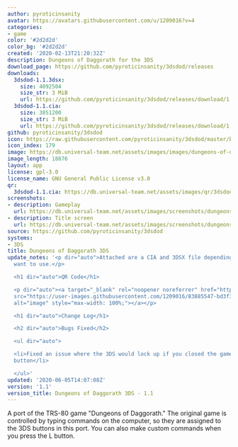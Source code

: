 ```yaml
---
author: pyroticinsanity
avatar: https://avatars.githubusercontent.com/u/1209016?v=4
categories:
- game
color: '#2d2d2d'
color_bg: '#2d2d2d'
created: '2020-02-13T21:20:32Z'
description: Dungeons of Daggorath for the 3DS
download_page: https://github.com/pyroticinsanity/3dsdod/releases
downloads:
  3dsdod-1.1.3dsx:
    size: 4092504
    size_str: 3 MiB
    url: https://github.com/pyroticinsanity/3dsdod/releases/download/1.1/3dsdod-1.1.3dsx
  3dsdod-1.1.cia:
    size: 3851200
    size_str: 3 MiB
    url: https://github.com/pyroticinsanity/3dsdod/releases/download/1.1/3dsdod-1.1.cia
github: pyroticinsanity/3dsdod
icon: https://raw.githubusercontent.com/pyroticinsanity/3dsdod/master/banner/3dsdod-icon.png
icon_index: 179
image: https://db.universal-team.net/assets/images/images/dungeons-of-daggorath-3ds.png
image_length: 18876
layout: app
license: gpl-3.0
license_name: GNU General Public License v3.0
qr:
  3dsdod-1.1.cia: https://db.universal-team.net/assets/images/qr/3dsdod-1-1-cia.png
screenshots:
- description: Gameplay
  url: https://db.universal-team.net/assets/images/screenshots/dungeons-of-daggorath-3ds/gameplay.png
- description: Title screen
  url: https://db.universal-team.net/assets/images/screenshots/dungeons-of-daggorath-3ds/title-screen.png
source: https://github.com/pyroticinsanity/3dsdod
systems:
- 3DS
title: Dungeons of Daggorath 3DS
update_notes: '<p dir="auto">Attached are a CIA and 3DSX file depending on what you
  want to use.</p>

  <h1 dir="auto">QR Code</h1>

  <p dir="auto"><a target="_blank" rel="noopener noreferrer" href="https://user-images.githubusercontent.com/1209016/83885547-bd3f3c80-a703-11ea-8d7d-e2f769a6e872.png"><img
  src="https://user-images.githubusercontent.com/1209016/83885547-bd3f3c80-a703-11ea-8d7d-e2f769a6e872.png"
  alt="image" style="max-width: 100%;"></a></p>

  <h1 dir="auto">Change Log</h1>

  <h2 dir="auto">Bugs Fixed</h2>

  <ul dir="auto">

  <li>Fixed an issue where the 3DS would lock up if you closed the game via the Home
  button</li>

  </ul>'
updated: '2020-06-05T14:07:08Z'
version: '1.1'
version_title: Dungeons of Daggorath 3DS - 1.1
---
```

A port of the TRS-80 game "Dungeons of Daggorath." The original game is controlled by typing commands on the computer, so they are assigned to the 3DS buttons in this port. You can also make custom commands when you press the L button.